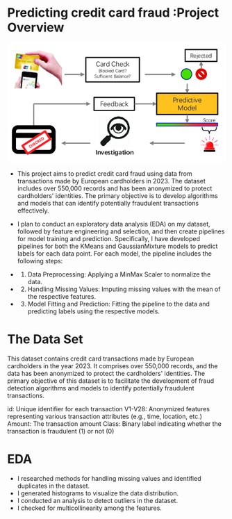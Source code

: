    #  Predicting credit card fraud  :Project Overview
   ![credit card Image](https://github.com/germeengehad/Predicting-credit-card-fraud/blob/main/The-framework-of-credit-card-fraud-detection.png)
   

- This project aims to predict credit card fraud using data from transactions made by European cardholders in 2023. The dataset includes over 550,000 records and has been anonymized to protect cardholders' identities. The primary objective is to develop algorithms and models that can identify potentially fraudulent transactions effectively.
- I plan to conduct an exploratory data analysis (EDA) on my dataset, followed by feature engineering and selection, and then create pipelines for model training and prediction. Specifically, I have developed pipelines for both the KMeans and GaussianMixture models to predict labels for each data point. For each model, the pipeline includes the following steps:

- 1) Data Preprocessing: Applying a MinMax Scaler to normalize the data.
- 2) Handling Missing Values: Imputing missing values with the mean of the respective features.
- 3) Model Fitting and Prediction: Fitting the pipeline to the data and predicting labels using the respective models.

# The Data Set
This dataset contains credit card transactions made by European cardholders in the year 2023. It comprises over 550,000 records, and the data has been anonymized to protect the cardholders' identities. The primary objective of this dataset is to facilitate the development of fraud detection algorithms and models to identify potentially fraudulent transactions.

id: Unique identifier for each transaction
V1-V28: Anonymized features representing various transaction attributes (e.g., time, location, etc.)
Amount: The transaction amount
Class: Binary label indicating whether the transaction is fraudulent (1) or not (0)
  

# EDA
- I researched methods for handling missing values and identified duplicates in the dataset.
- I generated histograms to visualize the data distribution.
- I conducted an analysis to detect outliers in the dataset.
- I checked for multicollinearity among the features.

  
  
  

